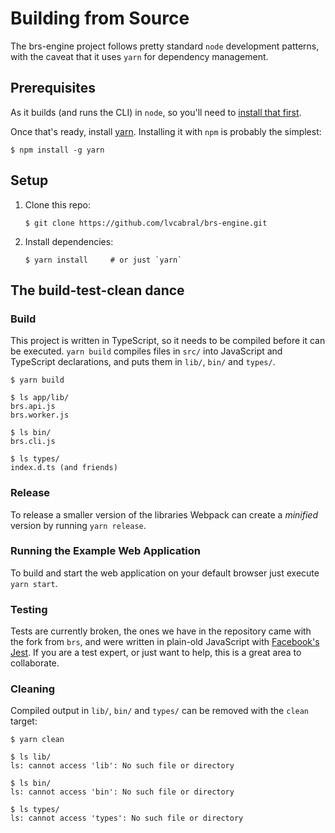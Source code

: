# Building from Source

The brs-engine project follows pretty standard `node` development patterns, with the caveat that it uses `yarn` for dependency management.

## Prerequisites

As it builds (and runs the CLI) in `node`, so you'll need to [install that first](https://nodejs.org).

Once that's ready, install [yarn](https://yarnpkg.com).  Installing it with `npm` is probably the simplest:

```shell
$ npm install -g yarn
```

## Setup

1. Clone this repo:

   ```shell
   $ git clone https://github.com/lvcabral/brs-engine.git
   ```

2. Install dependencies:

    ```shell
    $ yarn install     # or just `yarn`
    ```

## The build-test-clean dance

### Build

This project is written in TypeScript, so it needs to be compiled before it can be executed. `yarn build` compiles files in `src/` into JavaScript and TypeScript declarations, and puts them in `lib/`, `bin/` and `types/`.

```shell
$ yarn build

$ ls app/lib/
brs.api.js
brs.worker.js

$ ls bin/
brs.cli.js

$ ls types/
index.d.ts (and friends)
```

### Release

To release a smaller version of the libraries Webpack can create a *minified* version by running `yarn release`.

### Running the Example Web Application

To build and start the web application on your default browser just execute `yarn start`.

### Testing

Tests are currently broken, the ones we have in the repository came with the fork from `brs`, and were written in plain-old JavaScript with [Facebook's Jest](http://facebook.github.io/jest/). If you are a test expert, or just want to help, this is a great area to collaborate.

### Cleaning

Compiled output in `lib/`, `bin/` and `types/` can be removed with the `clean` target:

```shell
$ yarn clean

$ ls lib/
ls: cannot access 'lib': No such file or directory

$ ls bin/
ls: cannot access 'bin': No such file or directory

$ ls types/
ls: cannot access 'types': No such file or directory
```
